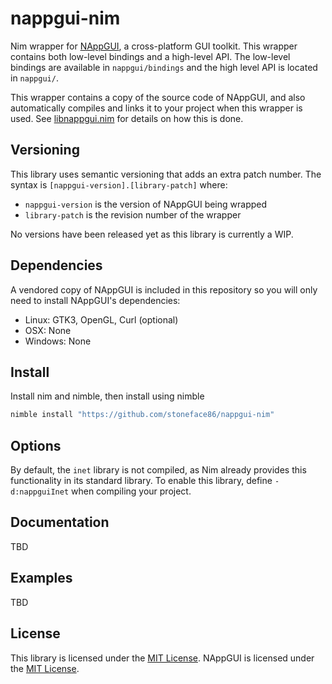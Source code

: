 # nappgui-nim

Nim wrapper for [NAppGUI](https://nappgui.com/en/home/web/home.html),
a cross-platform GUI toolkit. This wrapper contains both low-level bindings and
a high-level API. The low-level bindings are available in `nappgui/bindings`
and the high level API is located in `nappgui/`.

This wrapper contains a copy of the source code of NAppGUI, and also
automatically compiles and links it to your project when this wrapper is used.
See [libnappgui.nim](src/nappgui/private/libnappgui.nim) for details on how
this is done.

## Versioning

This library uses semantic versioning that adds an extra patch number. The
syntax is `[nappgui-version].[library-patch]` where:

- `nappgui-version` is the version of NAppGUI being wrapped
- `library-patch` is the revision number of the wrapper

No versions have been released yet as this library is currently a WIP.

## Dependencies

A vendored copy of NAppGUI is included in this repository so you will only
need to install NAppGUI's dependencies:

 - Linux: GTK3, OpenGL, Curl (optional)
 - OSX: None
 - Windows: None

## Install

Install nim and nimble, then install using nimble

```sh
nimble install "https://github.com/stoneface86/nappgui-nim"
```

## Options

By default, the `inet` library is not compiled, as Nim already provides this
functionality in its standard library. To enable this library, define
`-d:nappguiInet` when compiling your project.

## Documentation

TBD

## Examples

TBD

## License

This library is licensed under the [MIT License](LICENSE). NAppGUI is licensed
under the [MIT License](src/nappgui/private/nappgui/LICENSE).
